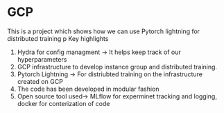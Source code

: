# GCP 

This is a project which shows how we can use Pytorch lightning for distributed training p
Key highlights

1. Hydra for config managment -> It helps keep track of our hyperparameters
2. GCP infrastructure to develop instance group and distributed training.
3. Pytorch Lightning -> For distriubted training on the infrastructure created on GCP
4. The code has been developed in modular fashion
5. Open source tool used-> MLflow for experminet tracking and logging, docker for conterization of code

